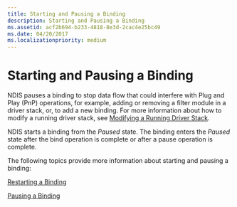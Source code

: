 ```yaml
---
title: Starting and Pausing a Binding
description: Starting and Pausing a Binding
ms.assetid: acf2b694-b233-4818-8e3d-2cac4e25bc49
ms.date: 04/20/2017
ms.localizationpriority: medium
---
```


# Starting and Pausing a Binding





NDIS pauses a binding to stop data flow that could interfere with Plug and Play (PnP) operations, for example, adding or removing a filter module in a driver stack, or, to add a new binding. For more information about how to modify a running driver stack, see [Modifying a Running Driver Stack](modifying-a-running-driver-stack.md).

NDIS starts a binding from the *Paused* state. The binding enters the *Paused* state after the bind operation is complete or after a pause operation is complete.

The following topics provide more information about starting and pausing a binding:

[Restarting a Binding](restarting-a-binding.md)

[Pausing a Binding](pausing-a-binding.md)

 

 





